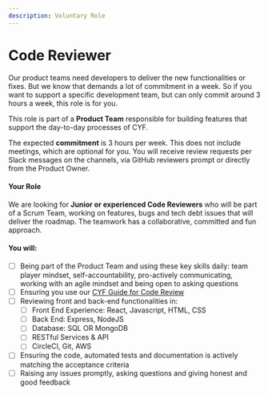 ```yaml
---
description: Voluntary Role
---
```


# Code Reviewer

Our product teams need developers to deliver the new functionalities or fixes. But we know that demands a lot of commitment in a week. So if you want to support a specific development team, but can only commit around 3 hours a week, this role is for you.&#x20;

This role is part of a **Product Team** responsible for building features that support the day-to-day processes of CYF.

The expected **commitment** is 3 hours per week. This does not include meetings, which are optional for you. You will receive review requests per Slack messages on the channels, via GitHub reviewers prompt or directly from the Product Owner.&#x20;



#### **Your Role**

We are looking for **Junior or experienced Code Reviewers** who will be part of a Scrum Team, working on features, bugs and tech debt issues that will deliver the roadmap. The teamwork has a collaborative, committed and fun approach.



#### **You will:**

* [ ] Being part of the Product Team and using these key skills daily: team player mindset, self-accountability, pro-actively communicating, working with an agile mindset and being open to asking questions&#x20;
* [ ] Ensuring you use our [CYF Guide for Code Review](https://cyf-curriculum.netlify.app/guides/reviewing/)
* [ ] Reviewing  front and back-end functionalities in:
  * [ ] Front End Experience: React, Javascript, HTML, CSS&#x20;
  * [ ] Back End: Express, NodeJS&#x20;
  * [ ] Database: SQL OR MongoDB&#x20;
  * [ ] RESTful Services & API&#x20;
  * [ ] CircleCI, Git, AWS&#x20;
* [ ] Ensuring the code, automated tests and documentation is actively matching the acceptance criteria&#x20;
* [ ] Raising any issues promptly, asking questions and giving honest and good feedback
